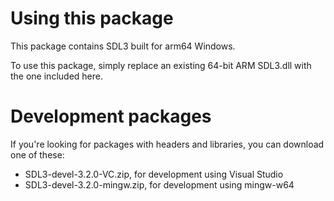
# Using this package

This package contains SDL3 built for arm64 Windows.

To use this package, simply replace an existing 64-bit ARM SDL3.dll with the one included here.

# Development packages

If you're looking for packages with headers and libraries, you can download one of these:
-  SDL3-devel-3.2.0-VC.zip, for development using Visual Studio
-  SDL3-devel-3.2.0-mingw.zip, for development using mingw-w64

